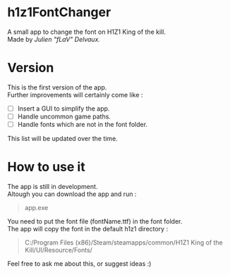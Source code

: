 # h1z1FontChanger
A small app to change the font on H1Z1 King of the kill.  
Made by *Julien "fLaV" Delvaux.*

# Version
This is the first version of the app.  
Further improvements will certainly come like :

- [ ] Insert a GUI to simplify the app.
- [ ] Handle uncommon game paths.
- [ ] Handle fonts which are not in the font folder.  

This list will be updated over the time.

# How to use it
The app is still in development.  
Altough you can download the app and run :
> app.exe

You need to put the font file (fontName.ttf) in the font folder.  
The app will copy the font in the default h1z1 directory : 
> C:/Program Files (x86)/Steam/steamapps/common/H1Z1 King of the Kill/UI/Resource/Fonts/

Feel free to ask me about this, or suggest ideas :)
